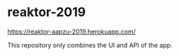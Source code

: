 # reaktor-2019
https://reaktor-aapzu-2019.herokuapp.com/

This repository only combines the UI and API of the app.
